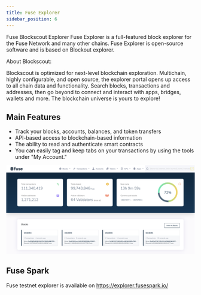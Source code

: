 ```yaml
---
title: Fuse Explorer
sidebar_position: 6
---
```


Fuse Blockscout Explorer
Fuse Explorer​ is a full-featured block explorer for the Fuse Network and many other chains. Fuse Explorer is open-source software and is based on Blockout explorer.

About Blockscout:

Blockscout is optimized for next-level blockchain exploration. Multichain, highly configurable, and open source, the explorer portal opens up access to all chain data and functionality. Search blocks, transactions and addresses, then go beyond to connect and interact with apps, bridges, wallets and more. The blockchain universe is yours to explore!

## Main Features

- Track your blocks, accounts, balances, and token transfers
- API-based access to blockchain-based information
- The ability to read and authenticate smart contracts
- You can easily tag and keep tabs on your transactions by using the tools under "My Account."

![](../../../../static/img/explorer-screenshot.png)

## Fuse Spark

Fuse testnet explorer is available on https://explorer.fusespark.io/
